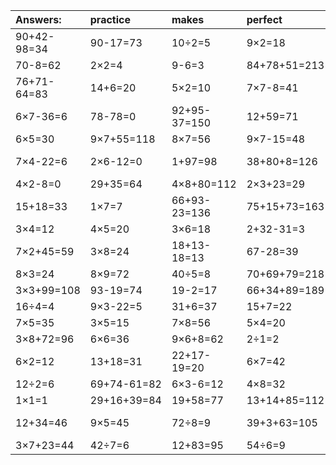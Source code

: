 | Answers: | practice | makes | perfect | ! |
| :--- | :--- | :--- | :--- | :--- |
| 90+42-98=34 | 90-17=73 | 10÷2=5 | 9×2=18 | 6×9=54 | 
| 70-8=62 | 2×2=4 | 9-6=3 | 84+78+51=213 | 6×8=48 | 
| 76+71-64=83 | 14+6=20 | 5×2=10 | 7×7-8=41 | 21+10=31 | 
| 6×7-36=6 | 78-78=0 | 92+95-37=150 | 12+59=71 | 3×2-6=0 | 
| 6×5=30 | 9×7+55=118 | 8×7=56 | 9×7-15=48 | 63-5=58 | 
| 7×4-22=6 | 2×6-12=0 | 1+97=98 | 38+80+8=126 | 9×8-38=34 | 
| 4×2-8=0 | 29+35=64 | 4×8+80=112 | 2×3+23=29 | 4×9=36 | 
| 15+18=33 | 1×7=7 | 66+93-23=136 | 75+15+73=163 | 8×4=32 | 
| 3×4=12 | 4×5=20 | 3×6=18 | 2+32-31=3 | 41-19=22 | 
| 7×2+45=59 | 3×8=24 | 18+13-18=13 | 67-28=39 | 58+2=60 | 
| 8×3=24 | 8×9=72 | 40÷5=8 | 70+69+79=218 | 5×3=15 | 
| 3×3+99=108 | 93-19=74 | 19-2=17 | 66+34+89=189 | 8×9-65=7 | 
| 16÷4=4 | 9×3-22=5 | 31+6=37 | 15+7=22 | 76+4=80 | 
| 7×5=35 | 3×5=15 | 7×8=56 | 5×4=20 | 3×7=21 | 
| 3×8+72=96 | 6×6=36 | 9×6+8=62 | 2÷1=2 | 16+25=41 | 
| 6×2=12 | 13+18=31 | 22+17-19=20 | 6×7=42 | 55+16-36=35 | 
| 12÷2=6 | 69+74-61=82 | 6×3-6=12 | 4×8=32 | 74-66=8 | 
| 1×1=1 | 29+16+39=84 | 19+58=77 | 13+14+85=112 | 67+29=96 | 
| 12+34=46 | 9×5=45 | 72÷8=9 | 39+3+63=105 | 9×7-18=45 | 
| 3×7+23=44 | 42÷7=6 | 12+83=95 | 54÷6=9 | 5×8=40 | 
